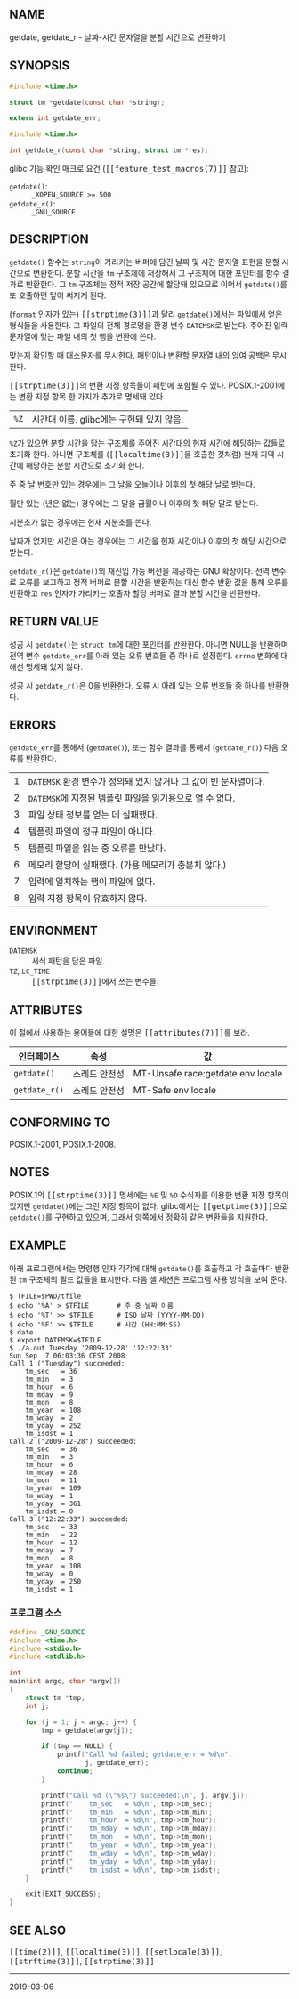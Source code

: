 ## NAME

getdate, getdate_r - 날짜-시간 문자열을 분할 시간으로 변환하기

## SYNOPSIS

```c
#include <time.h>

struct tm *getdate(const char *string);

extern int getdate_err;

#include <time.h>

int getdate_r(const char *string, struct tm *res);
```

glibc 기능 확인 매크로 요건 (<tt>[[feature_test_macros(7)]]</tt> 참고):

<dl>
<dt><code>getdate()</code>:</dt>
<dd><code>_XOPEN_SOURCE >= 500</code></dd>
<dt><code>getdate_r()</code>:</dt>
<dd><code>_GNU_SOURCE</code></dd>
</dl>

## DESCRIPTION

`getdate()` 함수는 `string`이 가리키는 버퍼에 담긴 날짜 및 시간 문자열 표현을 분할 시간으로 변환한다. 분할 시간을 `tm` 구조체에 저장해서 그 구조체에 대한 포인터를 함수 결과로 반환한다. 그 `tm` 구조체는 정적 저장 공간에 할당돼 있으므로 이어서 `getdate()`를 또 호출하면 덮어 써지게 된다.

(`format` 인자가 있는) <tt>[[strptime(3)]]</tt>과 달리 `getdate()`에서는 파일에서 얻은 형식들을 사용한다. 그 파일의 전체 경로명을 환경 변수 `DATEMSK`로 받는다. 주어진 입력 문자열에 맞는 파일 내의 첫 행을 변환에 쓴다.

맞는지 확인할 때 대소문자를 무시한다. 패턴이나 변환할 문자열 내의 잉여 공백은 무시한다.

<tt>[[strptime(3)]]</tt>의 변환 지정 항목들이 패턴에 포함될 수 있다. POSIX.1-2001에는 변환 지정 항목 한 가지가 추가로 명세돼 있다.

| | |
| --- | --- |
| `%Z` | 시간대 이름. glibc에는 구현돼 있지 않음. |

`%Z`가 있으면 분할 시간을 담는 구조체를 주어진 시간대의 현재 시간에 해당하는 값들로 초기화 한다. 아니면 구조체를 (<tt>[[localtime(3)]]</tt>을 호출한 것처럼) 현재 지역 시간에 해당하는 분할 시간으로 초기화 한다.

주 중 날 번호만 있는 경우에는 그 날을 오늘이나 이후의 첫 해당 날로 받는다.

월만 있는 (년은 없는) 경우에는 그 달을 금월이나 이후의 첫 해당 달로 받는다.

시분초가 없는 경우에는 현재 시분초를 쓴다.

날짜가 없지만 시간은 아는 경우에는 그 시간을 현재 시간이나 이후의 첫 해당 시간으로 받는다.

`getdate_r()`은 `getdate()`의 재진입 가능 버전을 제공하는 GNU 확장이다. 전역 변수로 오류를 보고하고 정적 버퍼로 분할 시간을 반환하는 대신 함수 반환 값을 통해 오류를 반환하고 `res` 인자가 가리키는 호출자 할당 버퍼로 결과 분할 시간을 반환한다.

## RETURN VALUE

성공 시 `getdate()`는 `struct tm`에 대한 포인터를 반환한다. 아니면 NULL을 반환하며 전역 변수 `getdate_err`를 아래 있는 오류 번호들 중 하나로 설정한다. `errno` 변화에 대해선 명세돼 있지 않다.

성공 시 `getdate_r()`은 0을 반환한다. 오류 시 아래 있는 오류 번호들 중 하나를 반환한다.

## ERRORS

`getdate_err`를 통해서 (`getdate()`), 또는 함수 결과를 통해서 (`getdate_r()`) 다음 오류를 반환한다.

| | |
| --- | --- |
| 1 | `DATEMSK` 환경 변수가 정의돼 있지 않거나 그 값이 빈 문자열이다. |
| 2 | `DATEMSK`에 지정된 템플릿 파일을 읽기용으로 열 수 없다. |
| 3 | 파일 상태 정보를 얻는 데 실패했다. |
| 4 | 템플릿 파일이 정규 파일이 아니다. |
| 5 | 템플릿 파일을 읽는 중 오류를 만났다. |
| 6 | 메모리 할당에 실패했다. (가용 메모리가 충분치 않다.) |
| 7 | 입력에 일치하는 행이 파일에 없다. |
| 8 | 입력 지정 항목이 유효하지 않다. |

## ENVIRONMENT

<dl>
<dt><code>DATEMSK</code></dt>
<dd>서식 패턴을 담은 파일.</dd>

<dt><code>TZ</code>, <code>LC_TIME</code></dt>
<dd><tt>[[strptime(3)]]</tt>에서 쓰는 변수들.</dd>
</dl>

## ATTRIBUTES

이 절에서 사용하는 용어들에 대한 설명은 <tt>[[attributes(7)]]</tt>를 보라.

| 인터페이스 | 속성 | 값 |
| --- | --- | --- |
| `getdate()` | 스레드 안전성 | MT-Unsafe race:getdate env locale |
| `getdate_r()` | 스레드 안전성 | MT-Safe env locale |

## CONFORMING TO

POSIX.1-2001, POSIX.1-2008.

## NOTES

POSIX.1의 <tt>[[strptime(3)]]</tt> 명세에는 `%E` 및 `%O` 수식자를 이용한 변환 지정 항목이 있지만 `getdate()`에는 그런 지정 항목이 없다. glibc에서는 <tt>[[getptime(3)]]</tt>으로 `getdate()`를 구현하고 있으며, 그래서 양쪽에서 정확히 같은 변환들을 지원한다.

## EXAMPLE

아래 프로그램에서는 명령행 인자 각각에 대해 `getdate()`를 호출하고 각 호출마다 반환된 `tm` 구조체의 필드 값들을 표시한다. 다음 셸 세션은 프로그램 사용 방식을 보여 준다.

```
$ TFILE=$PWD/tfile
$ echo '%A' > $TFILE       # 주 중 날짜 이름
$ echo '%T' >> $TFILE      # ISO 날짜 (YYYY-MM-DD)
$ echo '%F' >> $TFILE      # 시간 (HH:MM:SS)
$ date
$ export DATEMSK=$TFILE
$ ./a.out Tuesday '2009-12-28' '12:22:33'
Sun Sep  7 06:03:36 CEST 2008
Call 1 ("Tuesday") succeeded:
    tm_sec   = 36
    tm_min   = 3
    tm_hour  = 6
    tm_mday  = 9
    tm_mon   = 8
    tm_year  = 108
    tm_wday  = 2
    tm_yday  = 252
    tm_isdst = 1
Call 2 ("2009-12-28") succeeded:
    tm_sec   = 36
    tm_min   = 3
    tm_hour  = 6
    tm_mday  = 28
    tm_mon   = 11
    tm_year  = 109
    tm_wday  = 1
    tm_yday  = 361
    tm_isdst = 0
Call 3 ("12:22:33") succeeded:
    tm_sec   = 33
    tm_min   = 22
    tm_hour  = 12
    tm_mday  = 7
    tm_mon   = 8
    tm_year  = 108
    tm_wday  = 0
    tm_yday  = 250
    tm_isdst = 1
```

### 프로그램 소스

```c
#define _GNU_SOURCE
#include <time.h>
#include <stdio.h>
#include <stdlib.h>

int
main(int argc, char *argv[])
{
    struct tm *tmp;
    int j;

    for (j = 1; j < argc; j++) {
        tmp = getdate(argv[j]);

        if (tmp == NULL) {
            printf("Call %d failed; getdate_err = %d\n",
                   j, getdate_err);
            continue;
        }

        printf("Call %d (\"%s\") succeeded:\n", j, argv[j]);
        printf("    tm_sec   = %d\n", tmp->tm_sec);
        printf("    tm_min   = %d\n", tmp->tm_min);
        printf("    tm_hour  = %d\n", tmp->tm_hour);
        printf("    tm_mday  = %d\n", tmp->tm_mday);
        printf("    tm_mon   = %d\n", tmp->tm_mon);
        printf("    tm_year  = %d\n", tmp->tm_year);
        printf("    tm_wday  = %d\n", tmp->tm_wday);
        printf("    tm_yday  = %d\n", tmp->tm_yday);
        printf("    tm_isdst = %d\n", tmp->tm_isdst);
    }

    exit(EXIT_SUCCESS);
}
```

## SEE ALSO

<tt>[[time(2)]]</tt>, <tt>[[localtime(3)]]</tt>, <tt>[[setlocale(3)]]</tt>, <tt>[[strftime(3)]]</tt>, <tt>[[strptime(3)]]</tt>

----

2019-03-06
